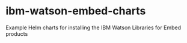 # ibm-watson-embed-charts
Example Helm charts for installing the IBM Watson Libraries for Embed products
